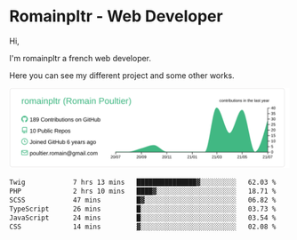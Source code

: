 # Romainpltr - Web Developer

Hi,

I'm romainpltr a french web developer.

Here you can see my different project and some other works.



[![](https://raw.githubusercontent.com/romainpltr/romainpltr/master/profile-summary-card-output/vue/0-profile-details.svg)](https://github.com/vn7n24fzkq/github-profile-summary-cards)

<!--START_SECTION:waka-->

```text
Twig            7 hrs 13 mins   ███████████████▓░░░░░░░░░   62.03 %
PHP             2 hrs 10 mins   ████▓░░░░░░░░░░░░░░░░░░░░   18.71 %
SCSS            47 mins         █▓░░░░░░░░░░░░░░░░░░░░░░░   06.82 %
TypeScript      26 mins         █░░░░░░░░░░░░░░░░░░░░░░░░   03.73 %
JavaScript      24 mins         █░░░░░░░░░░░░░░░░░░░░░░░░   03.54 %
CSS             14 mins         ▓░░░░░░░░░░░░░░░░░░░░░░░░   02.08 %
```

<!--END_SECTION:waka-->

